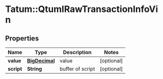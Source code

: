 # Tatum::QtumIRawTransactionInfoVin

## Properties
Name | Type | Description | Notes
------------ | ------------- | ------------- | -------------
**value** | [**BigDecimal**](BigDecimal.md) | value | [optional] 
**script** | **String** | buffer of script | [optional] 

